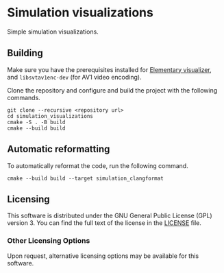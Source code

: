# Simulation visualizations

Simple simulation visualizations.

## Building

Make sure you have the prerequisites installed for [Elementary visualizer](https://github.com/gaboroszkar/elementary_visualizer.git), and `libsvtav1enc-dev` (for AV1 video encoding).

Clone the repository and configure and build the project with the following commands.

```
git clone --recursive <repository url>
cd simulation_visualizations
cmake -S . -B build
cmake --build build
```

## Automatic reformatting

To automatically reformat the code, run the following command.
```
cmake --build build --target simulation_clangformat
```

## Licensing

This software is distributed under the GNU General Public License (GPL) version 3. You can find the full text of the license in the [LICENSE](LICENSE.txt) file.

### Other Licensing Options

Upon request, alternative licensing options may be available for this software.

